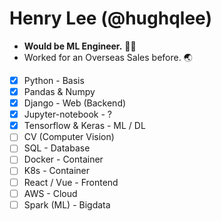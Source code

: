 # Henry Lee (@hughqlee)

* **Would be ML Engineer.** 🧑‍💻
* Worked for an Overseas Sales before. 🌏

- [X] Python - Basis
- [X] Pandas & Numpy
- [X] Django - Web (Backend)
- [X] Jupyter-notebook - ?
- [X] Tensorflow & Keras - ML / DL
- [ ] CV (Computer Vision)
- [ ] SQL - Database
- [ ] Docker - Container
- [ ] K8s - Container
- [ ] React / Vue - Frontend
- [ ] AWS - Cloud
- [ ] Spark (ML) - Bigdata
